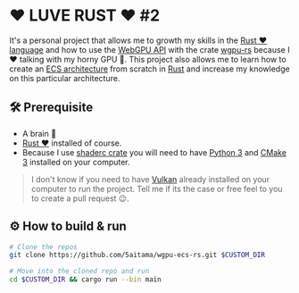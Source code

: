 # ❤️ LUVE RUST ❤️ #2

It's a personal project that allows me to growth my skills in the [Rust ❤️ language](https://www.rust-lang.org/) and how to use the [WebGPU API](https://gpuweb.github.io/gpuweb/) with the crate [wgpu-rs](https://github.com/gfx-rs/wgpu-rs) because I ❤️ talking with my horny GPU 🤤. This project also allows me to learn how to create an [ECS architecture](https://en.wikipedia.org/wiki/Entity_component_system) from scratch in [Rust](https://www.rust-lang.org/) and increase my knowledge on this particular architecture.

## 🛠️ Prerequisite
* A brain 🧠
* [Rust ❤️](https://www.rust-lang.org/) installed of course.
* Because I use [shaderc crate](https://crates.io/crates/shaderc) you will need to have [Python 3](https://www.python.org/) and [CMake 3](https://cmake.org/) installed on your computer.

> I don't know if you need to have [Vulkan](https://vulkan.lunarg.com/) already installed on your computer to run the project. Tell me if its the case or free feel to you to create a pull request 😉.

## ⚙️ How to build & run

```zsh
# Clone the repos
git clone https://github.com/5aitama/wgpu-ecs-rs.git $CUSTOM_DIR

# Move into the cloned repo and run
cd $CUSTOM_DIR && cargo run --bin main
```